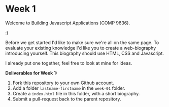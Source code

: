 Week 1
======

Welcome to Building Javascript Applications (COMP 9636).

:)

Before we get started I'd like to make sure we're all on the same page.
To evaluate your existing knowledge I'd like you to create a web-biography
introducing yourself. This biography should use HTML, CSS and Javascript.

I already put one together, feel free to look at mine for ideas.

**Deliverables for Week 1:**  

1. Fork this repository to your own Github account.
2. Add a folder `lastname-firstname` in the `week-01` folder.
3. Create a `index.html` file in this folder, with a short biography.
4. Submit a pull-request back to the parent repository.

